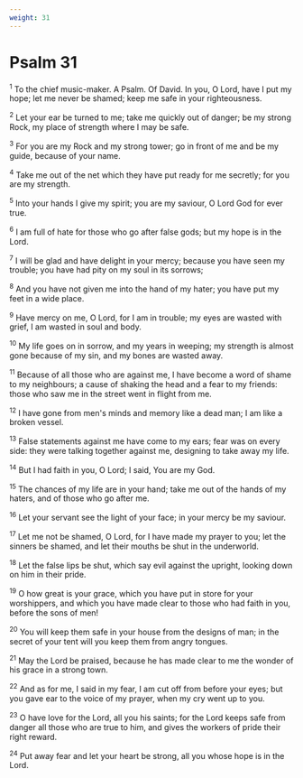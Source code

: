 ```yaml
---
weight: 31
---
```


# Psalm 31

<sup>1</sup> To the chief music-maker. A Psalm. Of David. In you, O Lord, have I put my hope; let me never be shamed; keep me safe in your righteousness. 

<sup>2</sup> Let your ear be turned to me; take me quickly out of danger; be my strong Rock, my place of strength where I may be safe. 

<sup>3</sup> For you are my Rock and my strong tower; go in front of me and be my guide, because of your name. 

<sup>4</sup> Take me out of the net which they have put ready for me secretly; for you are my strength. 

<sup>5</sup> Into your hands I give my spirit; you are my saviour, O Lord God for ever true. 

<sup>6</sup> I am full of hate for those who go after false gods; but my hope is in the Lord. 

<sup>7</sup> I will be glad and have delight in your mercy; because you have seen my trouble; you have had pity on my soul in its sorrows; 

<sup>8</sup> And you have not given me into the hand of my hater; you have put my feet in a wide place. 

<sup>9</sup> Have mercy on me, O Lord, for I am in trouble; my eyes are wasted with grief, I am wasted in soul and body. 

<sup>10</sup> My life goes on in sorrow, and my years in weeping; my strength is almost gone because of my sin, and my bones are wasted away. 

<sup>11</sup> Because of all those who are against me, I have become a word of shame to my neighbours; a cause of shaking the head and a fear to my friends: those who saw me in the street went in flight from me. 

<sup>12</sup> I have gone from men's minds and memory like a dead man; I am like a broken vessel. 

<sup>13</sup> False statements against me have come to my ears; fear was on every side: they were talking together against me, designing to take away my life. 

<sup>14</sup> But I had faith in you, O Lord; I said, You are my God. 

<sup>15</sup> The chances of my life are in your hand; take me out of the hands of my haters, and of those who go after me. 

<sup>16</sup> Let your servant see the light of your face; in your mercy be my saviour. 

<sup>17</sup> Let me not be shamed, O Lord, for I have made my prayer to you; let the sinners be shamed, and let their mouths be shut in the underworld. 

<sup>18</sup> Let the false lips be shut, which say evil against the upright, looking down on him in their pride. 

<sup>19</sup> O how great is your grace, which you have put in store for your worshippers, and which you have made clear to those who had faith in you, before the sons of men! 

<sup>20</sup> You will keep them safe in your house from the designs of man; in the secret of your tent will you keep them from angry tongues. 

<sup>21</sup> May the Lord be praised, because he has made clear to me the wonder of his grace in a strong town. 

<sup>22</sup> And as for me, I said in my fear, I am cut off from before your eyes; but you gave ear to the voice of my prayer, when my cry went up to you. 

<sup>23</sup> O have love for the Lord, all you his saints; for the Lord keeps safe from danger all those who are true to him, and gives the workers of pride their right reward. 

<sup>24</sup> Put away fear and let your heart be strong, all you whose hope is in the Lord. 


